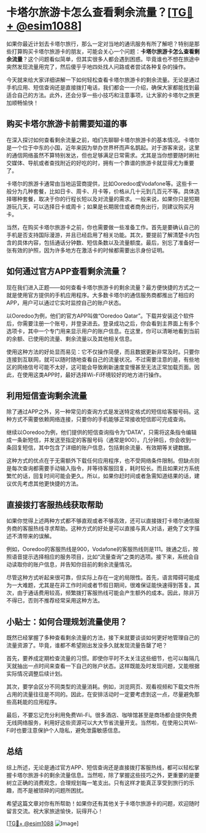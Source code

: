 # 卡塔尔旅游卡怎么查看剩余流量？[[TG💪+ @esim1088](https://t.me/s/esim1088)]

如果你最近计划去卡塔尔旅行，那么一定对当地的通讯服务有所了解吧？特别是那些打算购买卡塔尔旅游卡的朋友，可能会关心一个问题：**卡塔尔旅游卡怎么查看剩余流量**？这个问题看似简单，但其实很多人都会遇到困惑。毕竟谁也不想在旅途中突然发现流量用完了，然后傻乎乎地四处找人问路或者尝试各种复杂的操作。

今天就来给大家详细讲解一下如何轻松查看卡塔尔旅游卡的剩余流量。无论是通过手机应用、短信查询还是直接拨打电话，我们都会一一介绍，确保大家都能找到最适合自己的方法。此外，还会分享一些小技巧和注意事项，让大家的卡塔尔之旅更加顺畅愉快！

## 购买卡塔尔旅游卡前需要知道的事

在深入探讨如何查看剩余流量之前，咱们先聊聊卡塔尔旅游卡的基本情况。卡塔尔是一个位于中东的小国，近年来因为举办世界杯而声名鹊起。对于游客来说，这里的通信网络虽然不算特别发达，但也足够满足日常需求。尤其是当你想要随时刷社交媒体、导航或者查找附近的好吃的时，拥有一个靠谱的旅游卡就显得尤为重要了。

卡塔尔的旅游卡通常由当地运营商提供，比如Ooredoo或Vodafone等。这些卡一般分为几种套餐，比如日卡、周卡、月卡等，价格从几十元到几百元不等。具体选择哪种套餐，取决于你的行程长短以及对流量的需求。一般来说，如果你只是短期游玩几天，可以选择日卡或周卡；如果是长期居住或者商务出行，则建议购买月卡。

当然，在购买卡塔尔旅游卡之前，你也需要做一些准备工作。首先是要确认自己的手机是否支持国际漫游，并且已经启用了相关功能。其次，要提前了解清楚卡内包含的具体内容，包括通话分钟数、短信条数以及流量额度。最后，别忘了准备好一张有效的护照，因为许多地方在激活卡的时候都需要出示身份证明。

## 如何通过官方APP查看剩余流量？

现在我们进入正题——如何查看卡塔尔旅游卡的剩余流量？最方便快捷的方式之一就是使用官方提供的手机应用程序。大多数卡塔尔的通信服务商都推出了相应的APP，用户可以通过它实时监控自己的账户状态。

以Ooredoo为例，他们的官方APP叫做“Ooredoo Qatar”。下载并安装这个软件后，你需要注册一个账号，并登录进去。登录成功之后，你会看到主界面上有多个选项卡，其中一个专门用来显示用户的账户信息。在这里，你可以清晰地看到当前的余额、已使用的流量、剩余流量以及其他相关信息。

使用这种方法的好处显而易见：它不仅操作简便，而且数据更新非常及时。只要你连接到互联网，就可以随时随地查看自己的流量状况。不过需要注意的是，有些地区的网络信号可能不太好，这可能会导致刷新速度变慢甚至无法正常加载页面。因此，在使用这类APP时，最好选择Wi-Fi环境较好的地方进行操作。

## 利用短信查询剩余流量

除了通过APP之外，另一种常见的查询方式是发送特定格式的短信给客服号码。这种方式不需要依赖网络连接，只要你的手机能够正常接收短信即可完成查询。

继续以Ooredoo为例，他们提供的短信查询指令为“DATA”，只需将这条指令编辑成一条新短信，并发送至指定的客服号码（通常是900）。几分钟后，你会收到一条回复短信，其中包含了详细的账户信息，包括剩余流量、有效期等关键数据。

这种方式的优点在于无需额外下载任何应用程序，也不受网络条件限制。但缺点则是每次查询都需要手动输入指令，并等待客服回复，耗时较长。而且如果对方系统繁忙的话，回复时间可能会更久。所以，如果你赶时间或者急需知道结果的话，建议优先考虑其他更快捷的方法。

## 直接拨打客服热线获取帮助

如果你觉得上述两种方式都不够直观或者不够高效，还可以直接拨打卡塔尔通信服务商的客服热线寻求帮助。这种方式的好处是可以直接与真人对话，避免了文字描述不清带来的误解。

例如，Ooredoo的客服热线是900，Vodafone的客服热线则是111。拨通之后，按照语音提示选择相应的服务项目，比如“流量查询”之类的选项。接下来，系统会自动读取你的账户信息，并告知你目前的剩余流量情况。

尽管这种方式听起来很可靠，但实际上存在一定的局限性。首先，语言障碍可能成为一大难题，尤其是在非工作时间或者节假日期间，很难保证能快速得到答复。其次，由于通话费用较高，频繁拨打客服热线可能会产生额外的成本。因此，除非万不得已，否则不推荐经常采用这种方法。

## 小贴士：如何合理规划流量使用？

既然已经掌握了多种查看剩余流量的方法，接下来就要谈谈如何更好地管理自己的流量资源了。毕竟，谁都不希望刚出发没多久就发现流量告罄了吧？

首先，要养成定期检查流量的习惯。即使你平时不太关注这些细节，也可以每隔几天就抽出一点时间来查看一下自己的账户状态。这样既能及时发现问题，又能根据实际情况调整后续计划。

其次，要学会区分不同类型的流量消耗。例如，浏览网页、观看视频和下载文件所占用的流量往往是不同的。因此，在安排活动时一定要考虑到这一点，尽量避免那些高耗能的应用程序。

最后，不要忘记充分利用免费Wi-Fi。很多酒店、咖啡馆甚至是商场都会提供免费无线网络服务，利用好这些资源可以大大节省流量开支。当然啦，在使用公共Wi-Fi时也要注意保护个人隐私，避免泄露敏感信息。

## 总结

综上所述，无论是通过官方APP、短信查询还是直接拨打客服热线，都可以轻松掌握卡塔尔旅游卡的剩余流量信息。当然啦，除了掌握这些技巧之外，更重要的是要树立正确的消费观念，合理规划每一笔支出。只有这样才能真正享受到旅行的乐趣，而不是被琐碎的问题所困扰。

希望这篇文章对你有所帮助！如果你还有其他关于卡塔尔旅游卡的问题，欢迎随时留言交流。祝大家旅途愉快，玩得开心！

[[TG💪+ @esim1088](https://t.me/s/esim1088) ![Image](https://i.postimg.cc/4NQfJmqS/Snipaste-2025-05-13-00-14-12.png)]
